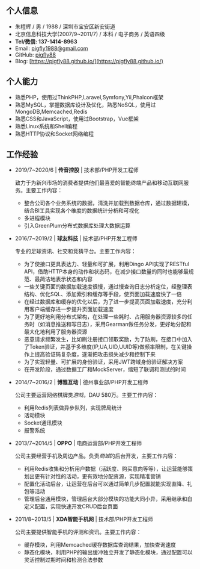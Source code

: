 ## 个人信息

- 朱程辉 / 男 / 1988 / 深圳市宝安区新安街道
- 北京信息科技大学(2007/9~2011/7) / 本科 / 电子商务 / 英语四级
- **Tel/微信: 137-1414-8963**
- Email: pigfly1988@gmail.com
- GitHub: [pigfly88](https://github.com/pigfly88/)
- Blog: [https://pigfly88.github.io/](https://pigfly88.github.io/)

## 个人能力

- 熟悉PHP，使用过ThinkPHP,Laravel,Symfony,Yii,Phalcon框架
- 熟悉MySQL，掌握数据库设计及优化，熟悉NoSQL，使用过MongoDB,Memcached,Redis
- 熟悉CSS和JavaScript，使用过Bootstrap，Vue框架
- 熟悉Linux系统和Shell编程
- 熟悉HTTP协议和Socket网络编程

## 工作经验

- 2019/7~2020/6 | **传音控股** | 技术部/PHP开发工程师

	致力于为新兴市场的消费者提供他们最喜爱的智能终端产品和移动互联网服务。主要工作内容：
	- 整合公司各个业务系统的数据，清洗并加载到数据仓库，通过数据建模，结合BI工具实现各个维度的数据统计分析和可视化
    - 多进程模块
    - 引入GreenPlum分布式数据库处理大数据运算

	
- 2016/7~2019/2 | **球友科技** | 技术部/PHP开发工程师

	专业的足球资讯、社交和竞猜平台。主要工作内容：
	- 为了使接口更具表达力、轻量和可扩展，利用Dingo API实现了RESTful API，借助HTTP本身的动作和状态码，在减少接口数量的同时也能够最规范、最简洁地表示状态和内容
	- 一些关键页面的数据加载速度很慢，通过慢查询日志分析定位，经整理表结构、优化SQL、添加索引和缓存等手段，使页面加载速度快了一倍
	- 在经过数据库和缓存的优化以后，为了进一步提高页面加载速度，充分利用客户端缓存进一步提升页面加载速度
	- 为了更好地利用分布式架构，在处理一些耗时、占用服务器资源较多的任务时（如消息推送和写日志），采用Gearman做任务分发，更好地分配和最大化地利用了服务器资源
	- 恶意请求频繁发生，比如刷注册接口领取奖励，为了防刷，在接口中加入了Token验证，并基于多维度(IP,UA,UID,UUID等)做频率限制，在关键操作上提高验证码复杂度，逐渐把攻击损失减少和控制下来
	- 为了实现轻量、可扩展的身份验证，采用JWT跨域身份验证解决方案
	- 在开发阶段，通过数据工厂和MockServer，缩短了联调和测试的时间

- 2014/7~2016/2 | **博雅互动** | 德州事业部/PHP开发工程师

	公司主要运营网络棋牌类*游戏*，DAU 580万。主要工作内容：
	- 利用Redis列表做异步队列，实现牌局统计
	- 活动模块
	- Socket通讯模块
	- 报警系统

- 2013/7~2014/5 | **OPPO** | 电商运营部/PHP开发工程师

	公司主要经营手机及周边产品。负责*商城*的后台开发，主要工作内容：
	- 利用Redis收集和分析用户数据（活跃度、购买意向等等），让运营能够策划出更有针对性的活动，更有效地分配资源，实现精准营销
	- 配置化活动后台，让运营在后台可以通过简单几步配置就能实现直降、礼包等活动
	- 管理后台通用模块，管理后台大部分模块的功能大同小异，采用继承和自定义配置，实现快速开发CRUD后台页面

- 2011/8~2013/5 | **XDA智能手机网** | 技术部/PHP开发工程师

	公司主要提供智能手机的评测和资讯。主要工作内容：
	- 缓存模块，利用Memcached缓存数据库查询结果，加快查询速度
	- 静态化模块，利用PHP的输出缓冲独立开发了静态化模块，通过配置可以灵活控制过期时间和检测合法参数

	